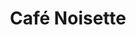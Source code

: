 ---
title: "Café Noisette"
price: "2,50€"
category: "Cafés et Thés"
description: "Un café noisette délicatement parfumé."
image: "/uploads/cafe-noisette.jpg"
image_alt: "Café Noisette"
---